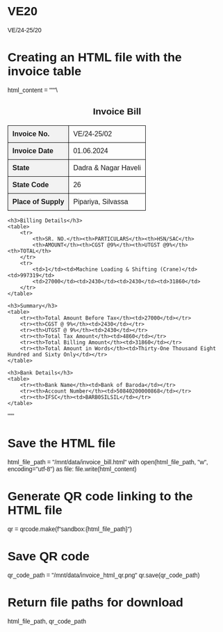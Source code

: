 # VE20
VE/24-25/20
# Creating an HTML file with the invoice table
html_content = """\
<!DOCTYPE html>
<html lang="en">
<head>
    <meta charset="UTF-8">
    <meta name="viewport" content="width=device-width, initial-scale=1.0">
    <title>Invoice Bill</title>
    <style>
        body { font-family: Arial, sans-serif; margin: 20px; padding: 20px; }
        table { width: 100%; border-collapse: collapse; margin-top: 20px; }
        th, td { border: 1px solid #000; padding: 10px; text-align: left; }
        th { background-color: #f2f2f2; }
        .center { text-align: center; font-weight: bold; }
    </style>
</head>
<body>
    <h2 class="center">Invoice Bill</h2>
    <table>
        <tr><th>Invoice No.</th><td>VE/24-25/02</td></tr>
        <tr><th>Invoice Date</th><td>01.06.2024</td></tr>
        <tr><th>State</th><td>Dadra & Nagar Haveli</td></tr>
        <tr><th>State Code</th><td>26</td></tr>
        <tr><th>Place of Supply</th><td>Pipariya, Silvassa</td></tr>
    </table>

    <h3>Billing Details</h3>
    <table>
        <tr>
            <th>SR. NO.</th><th>PARTICULARS</th><th>HSN/SAC</th>
            <th>AMOUNT</th><th>CGST @9%</th><th>UTGST @9%</th><th>TOTAL</th>
        </tr>
        <tr>
            <td>1</td><td>Machine Loading & Shifting (Crane)</td><td>997319</td>
            <td>27000</td><td>2430</td><td>2430</td><td>31860</td>
        </tr>
    </table>

    <h3>Summary</h3>
    <table>
        <tr><th>Total Amount Before Tax</th><td>27000</td></tr>
        <tr><th>CGST @ 9%</th><td>2430</td></tr>
        <tr><th>UTGST @ 9%</th><td>2430</td></tr>
        <tr><th>Total Tax Amount</th><td>4860</td></tr>
        <tr><th>Total Billing Amount</th><td>31860</td></tr>
        <tr><th>Total Amount in Words</th><td>Thirty-One Thousand Eight Hundred and Sixty Only</td></tr>
    </table>

    <h3>Bank Details</h3>
    <table>
        <tr><th>Bank Name</th><td>Bank of Baroda</td></tr>
        <tr><th>Account Number</th><td>50840200000868</td></tr>
        <tr><th>IFSC</th><td>BARB0SILSIL</td></tr>
    </table>
</body>
</html>
"""

# Save the HTML file
html_file_path = "/mnt/data/invoice_bill.html"
with open(html_file_path, "w", encoding="utf-8") as file:
    file.write(html_content)

# Generate QR code linking to the HTML file
qr = qrcode.make(f"sandbox:{html_file_path}")

# Save QR code
qr_code_path = "/mnt/data/invoice_html_qr.png"
qr.save(qr_code_path)

# Return file paths for download
html_file_path, qr_code_path
